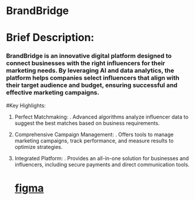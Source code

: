 # BrandBridge
# Brief Description:
### BrandBridge is an innovative digital platform designed to connect businesses with the right influencers for their marketing needs. By leveraging AI and data analytics, the platform helps companies select influencers that align with their target audience and budget, ensuring successful and effective marketing campaigns.

#Key Highlights:
1. Perfect Matchmaking: . Advanced algorithms analyze influencer data to suggest the best matches based on business requirements.
2. Comprehensive Campaign Management: . Offers tools to manage marketing campaigns, track performance, and measure results to optimize strategies.
3. Integrated Platform: . Provides an all-in-one solution for businesses and influencers, including secure payments and direct communication tools.

   # [figma](https://www.figma.com/design/yXbXYWW98Qsro4LGMPASd1/Untitled?node-id=3-266&t=zGkt4DAWB1DFiTxS-0)
